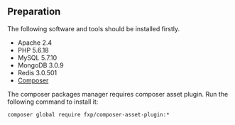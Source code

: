 ## Preparation

The following software and tools should be installed firstly.
- Apache 2.4
- PHP 5.6.18
- MySQL 5.7.10
- MongoDB 3.0.9
- Redis 3.0.501
- [Composer](https://getcomposer.org/download)

The composer packages manager requires composer asset plugin. Run the following command to install it:
~~~
composer global require fxp/composer-asset-plugin:*
~~~
